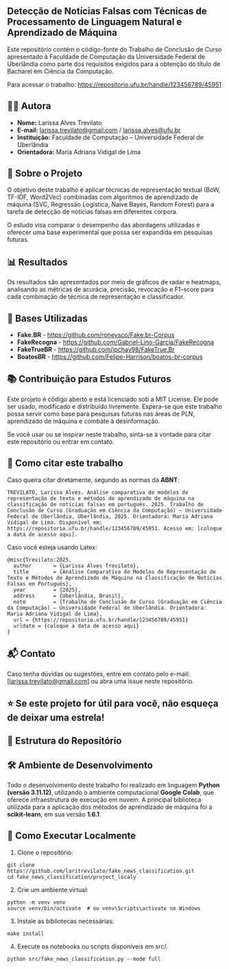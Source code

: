 ## Detecção de Notícias Falsas com Técnicas de Processamento de Linguagem Natural e Aprendizado de Máquina

Este repositório contém o código-fonte do Trabalho de Conclusão de Curso apresentado à Faculdade de Computação da Universidade Federal de Uberlândia como parte dos requisitos exigidos para a obtenção do título de Bacharel em Ciência da Computação. 

Para acessar o trabalho: https://repositorio.ufu.br/handle/123456789/45951

## 👨‍🏫 Autora

- **Nome:** Larissa Alves Trevilato  
- **E-mail:** larissa.trevilato@gmail.com / larissa.alves@ufu.br  
- **Instituição:** Faculdade de Computação – Universidade Federal de Uberlândia  
- **Orientadora:** Maria Adriana Vidigal de Lima

## 📄 Sobre o Projeto

O objetivo deste trabalho é aplicar técnicas de representação textual (BoW, TF-IDF, Word2Vec) combinadas com algoritmos de aprendizado de máquina (SVC, Regressão Logística, Naive Bayes, Random Forest) para a tarefa de detecção de notícias falsas em diferentes corpora. 

O estudo visa comparar o desempenho das abordagens utilizadas e oferecer uma base experimental que possa ser expandida em pesquisas futuras.

## 📊 Resultados

Os resultados são apresentados por meio de gráficos de radar e heatmaps, analisando as métricas de acurácia, precisão, revocação e F1-score para cada combinação de técnica de representação e classificador.

## 🧪 Bases Utilizadas

- **Fake.BR** - https://github.com/roneysco/Fake.br-Corpus
- **FakeRecogna** - https://github.com/Gabriel-Lino-Garcia/FakeRecogna
- **FakeTrueBR** - https://github.com/jpchav98/FakeTrue.Br
- **BoatosBR** - https://github.com/Felipe-Harrison/boatos-br-corpus

## 📚 Contribuição para Estudos Futuros

Este projeto é código aberto e está licenciado sob a MIT License. Ele pode ser usado, modificado e distribuído livremente. Espera-se que este trabalho possa servir como base para pesquisas futuras nas áreas de PLN, aprendizado de máquina e combate à desinformação.

Se você usar ou se inspirar neste trabalho, sinta-se à vontade para citar este repositório ou entrar em contato.

## 📌 Como citar este trabalho

Caso queira citar diretamente, segundo as normas da **ABNT**: 

```TREVILATO, Larissa Alves. Análise comparativa de modelos de representação de texto e métodos de aprendizado de máquina na classificação de notícias falsas em português. 2025. Trabalho de Conclusão de Curso (Graduação em Ciência da Computação) – Universidade Federal de Uberlândia, Uberlândia, 2025. Orientadora: Maria Adriana Vidigal de Lima. Disponível em: https://repositorio.ufu.br/handle/123456789/45951. Acesso em: [coloque a data de acesso aqui].```

Caso você esteja usando Latex:

```
@misc{Trevilato:2025,
  author       = {Larissa Alves Trevilato},
  title        = {Análise Comparativa de Modelos de Representação de Texto e Métodos de Aprendizado de Máquina na Classificação de Notícias Falsas em Português},
  year         = {2025},
  address      = {Uberlândia, Brasil},
  note         = {Trabalho de Conclusão de Curso (Graduação em Ciência da Computação) – Universidade Federal de Uberlândia. Orientadora: Maria Adriana Vidigal de Lima},
  url = {https://repositorio.ufu.br/handle/123456789/45951}
  urldate = {coloque a data de acesso aqui}
}
```

## 📬 Contato

Caso tenha dúvidas ou sugestões, entre em contato pelo e-mail: [larissa.trevilato@gmail.com] ou abra uma issue neste repositório.

## ⭐ Se este projeto for útil para você, não esqueça de deixar uma estrela!

## 📁 Estrutura do Repositório




## 🛠️ Ambiente de Desenvolvimento

Todo o desenvolvimento deste trabalho foi realizado em linguagem **Python (versão 3.11.12)**, utilizando o ambiente computacional **Google Colab**, que oferece infraestrutura de execução em nuvem.
A principal biblioteca utilizada para a aplicação dos métodos de aprendizado de máquina foi a **scikit-learn**, em sua versão **1.6.1**.

## 🚀 Como Executar Localmente

1. Clone o repositório:

```
git clone https://github.com/laritrevilato/fake_news_classification.git
cd fake_news_classification/project_localy

```

2. Crie um ambiente virtual:

```
python -m venv venv
source venv/bin/activate  # ou venv\Scripts\activate no Windows

```

3. Instale as bibliotecas necessárias:

```
make install
```

4. Execute os notebooks ou scripts disponíveis em src/.
```
python src/fake_news_classification.py --mode full

```
